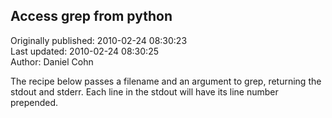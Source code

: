 ## Access grep from python  
Originally published: 2010-02-24 08:30:23  
Last updated: 2010-02-24 08:30:25  
Author: Daniel Cohn  
  
The recipe below passes a filename and an argument to grep, returning the stdout and stderr.  Each line in the stdout will have its line number prepended.